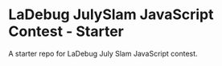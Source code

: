 # LaDebug JulySlam JavaScript Contest - Starter
A starter repo for LaDebug July Slam JavaScript contest.
